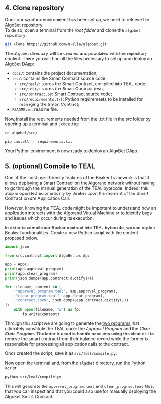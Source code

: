 
## 4. Clone repository
Once our sandbox environment has been set up, we need to retrieve the AlgoBet repository.  
To do so, open a terminal from the _root folder_ and clone the `algobet` repository:

```sh
git clone https://github.com/n-elia/algobet.git
```

The `algobet` directory will be created and populated with the repository content. There you will find all the files necessary to set up and deploy an AlgoBet DApp:
* `docs/`: contains the project documentation;
* `src/`: contains the Smart Contract source code.
  * `src/teal/`: stores the Smart Contract, compiled into TEAL code;
  * `src/test/`: stores the Smart Contract tests;
  * `src/contract.py`: Smart Contract source code;
  * `src/requirements.txt`: Python requirements to be installed for managing the Smart Contract;
* `README.md`: readme file.

Now, install the requirements needed from the .txt file in the *src* folder by opening up a terminal and executing:

```sh
cd algobet/src/

pip install -r requirements.txt
```

Your Python environment is now ready to deploy an AlgoBet DApp.


## 5. (optional) Compile to TEAL

One of the most user-friendly features of the Beaker framework is that it allows deploying a Smart Contract on the Algorand network without having to go through the manual generation of the TEAL bytecode. Indeed, this step is operated automatically by Beaker upon the moment of the Smart Contract _create_ Application Call. 

However, knowing the TEAL code might be important to understand how an application interacts with the Algorand Virtual Machine or to identify bugs and issues which occur during its execution.

In order to compile our Beaker contract into TEAL bytecode, we can exploit Beaker functionalities.
Create a new Python script with the content proposed below. 

```python
import json

from src.contract import AlgoBet as App

app = App()
print(app.approval_program)
print(app.clear_program)
print(json.dumps(app.contract.dictify()))

for filename, content in [
    ("approval_program.teal", app.approval_program),
    ("clear_program.teal", app.clear_program),
    ("contract.json", json.dumps(app.contract.dictify()))
]:
    with open(filename, "w") as fp:
        fp.write(content)
```

Through this script we are going to generate the [two programs](https://developer.algorand.org/docs/get-details/dapps/smart-contracts/apps/) that ultimately constitute the TEAL code: the *Approval Program* and the *Clear State Program*. The latter is used to handle accounts using the clear call to remove the smart contract from their balance record while the former is responsible for processing all application calls to the contract.

Once created the script, save it as `src/teal/compile.py`. 

Now open the terminal and, from the `algobet` directory, run the Python script:

```sh
python src/teal/compile.py
```

This will generate the `approval_program.teal` and `clear_program.teal` files, that you can inspect and that you could also use for manually deploying the AlgoBet Smart Contract.
